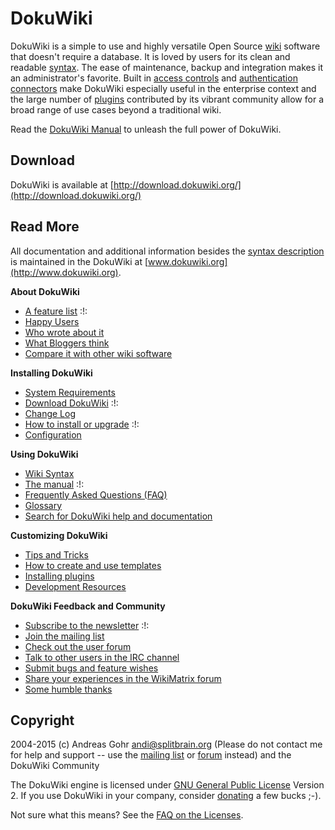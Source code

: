 
# DokuWiki

DokuWiki is a simple to use and highly versatile Open Source [wiki](https://en.wikipedia.org/wiki/Wiki) software that doesn't require a database. It is loved by users for its clean and readable [syntax](/syntax.md). The ease of maintenance, backup and integration makes it an administrator's favorite. Built in [access controls](/acl.md) and [authentication connectors](/auth.md) make DokuWiki especially useful in the enterprise context and the large number of [plugins](/plugins.md) contributed by its vibrant community allow for a broad range of use cases beyond a traditional wiki.

Read the [DokuWiki Manual](/manual.md) to unleash the full power of DokuWiki.

## Download

DokuWiki is available at [http://download.dokuwiki.org/](http://download.dokuwiki.org/)

## Read More

All documentation and additional information besides the [syntax description](/syntax.md) is maintained in the DokuWiki at [www.dokuwiki.org](http://www.dokuwiki.org).

**About DokuWiki**

- [A feature list](/features.md) :!:
- [Happy Users](/users.md)
- [Who wrote about it](/press.md)
- [What Bloggers think](/blogroll.md)
- [Compare it with other wiki software](http://www.wikimatrix.org/show/DokuWiki)

**Installing DokuWiki**

- [System Requirements](/requirements.md)
- [Download DokuWiki](http://download.dokuwiki.org/) :!:
- [Change Log](/changes.md)
- [How to install or upgrade](/Install.md) :!:
- [Configuration](/config.md)

**Using DokuWiki**

- [Wiki Syntax](/syntax.md)
- [The manual](/manual.md) :!:
- [Frequently Asked Questions (FAQ)](/FAQ.md)
- [Glossary](/glossary.md)
- [Search for DokuWiki help and documentation](http://search.dokuwiki.org)

**Customizing DokuWiki**

- [Tips and Tricks](/tips.md)
- [How to create and use templates](/Template.md)
- [Installing plugins](/plugins.md)
- [Development Resources](/development.md)

**DokuWiki Feedback and Community**

- [Subscribe to the newsletter](/newsletter.md) :!:
- [Join the mailing list](/mailinglist.md)
- [Check out the user forum](http://forum.dokuwiki.org)
- [Talk to other users in the IRC channel](/irc.md)
- [Submit bugs and feature wishes](https://github.com/splitbrain/dokuwiki/issues)
- [Share your experiences in the WikiMatrix forum](http://www.wikimatrix.org/forum/viewforum.php?id=10)
- [Some humble thanks](/thanks.md)

## Copyright

2004-2015 (c) Andreas Gohr <andi@splitbrain.org> (Please do not contact me for help and support -- use the [mailing list](/mailinglist.md) or [forum](http://forum.dokuwiki.org) instead) and the DokuWiki Community

The DokuWiki engine is licensed under [GNU General Public License](http://www.gnu.org/licenses/gpl.html) Version 2. If you use DokuWiki in your company, consider [donating](/donate.md) a few bucks ;-).

Not sure what this means? See the [FAQ on the Licenses](/faq:license.md).
